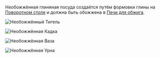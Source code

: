 
Необожжённая глиняная посуда создаётся путём формовки глины на [Поворотном столе](turntable.md) и должна быть обожжена в [Печи для обжига](kiln.md).

![Необожжённый Тигель](block:betterwithmods:unfired_pottery)

![Необожжённая Кадка](block:betterwithmods:unfired_pottery@1)

![Необожжённая Ваза](block:betterwithmods:unfired_pottery@3)

![Необожжённая Урна](block:betterwithmods:unfired_pottery@2)
